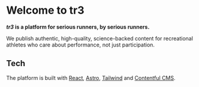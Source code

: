 # Welcome to tr3

**_tr3_ is a platform for serious runners, by serious runners.**

We publish authentic, high-quality, science-backed content for recreational athletes who care about performance, not just participation.

## Tech
The platform is built with [React](https://react.dev/), [Astro](https://astro.build/), [Tailwind](https://tailwindcss.com/) and [Contentful CMS](https://www.contentful.com/).
